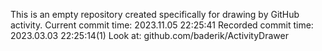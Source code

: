 This is an empty repository created specifically for drawing by GitHub activity.
Current commit time: 2023.11.05 22:25:41
Recorded commit time: 2023.03.03 22:25:14(1)
Look at: github.com/baderik/ActivityDrawer
